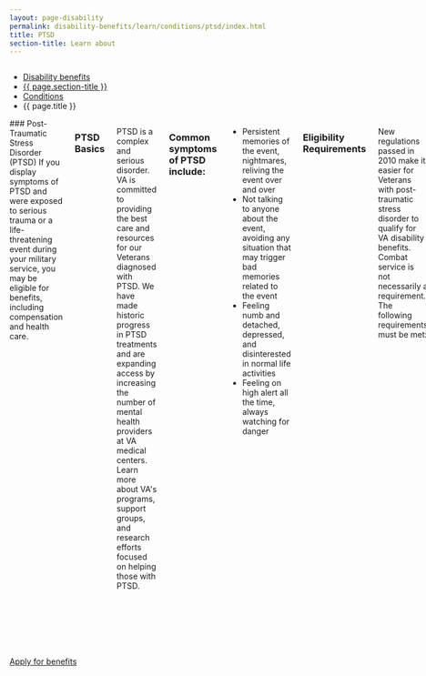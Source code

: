 ```yaml
---
layout: page-disability
permalink: disability-benefits/learn/conditions/ptsd/index.html
title: PTSD
section-title: Learn about
---
```


<div class="splash" markdown="0">
<div class="row" markdown="0">
<div class="small-12 columns" markdown="0">

<ul class="breadcrumbs" role="menubar" aria-label="Primary">
<li class="parent"><a href="{{ site.url }}/disability-benefits/">Disability benefits</a></li>
<li class="parent"><a href="{{ site.url }}/disability-benefits/learn/">{{ page.section-title }}</a></li>
<li class="parent"><a href="{{ site.url }}/disability-benefits/learn/conditions/">Conditions</a></li>
<li class="active">{{ page.title }}</li>
</ul>

</div>
</div>
</div>

<div class="main interior" role="main" markdown="0">
<div class="section one" markdown="0">
<div class="primary" markdown="0">
<div class="row" markdown="0">
<div class="small-12 columns" markdown="1">
### Post-Traumatic Stress Disorder (PTSD)
If you display symptoms of PTSD and were exposed to serious trauma or a life-threatening event during your military service, you may be eligible for benefits, including compensation and health care.  

### PTSD Basics
PTSD is a complex and serious disorder. VA is committed to providing the best care and resources for our Veterans diagnosed with PTSD. We have made historic progress in PTSD treatments and are expanding access by increasing the number of mental health providers at VA medical centers. Learn more about VA's programs, support groups, and research efforts focused on helping those with PTSD.

### Common symptoms of PTSD include:

* Persistent memories of the event, nightmares, reliving the event over and over
* Not talking to anyone about the event, avoiding any situation that may trigger bad memories related to the event
* Feeling numb and detached, depressed, and disinterested in normal life activities
* Feeling on high alert all the time, always watching for danger


### Eligibility Requirements
New regulations passed in 2010 make it easier for Veterans with post-traumatic stress disorder to qualify for VA disability benefits. Combat service is not necessarily a requirement. The following requirements must be met:

* You must have a PTSD diagnosis.
* Your symptoms must be related to a traumatic event (the "stressor").
* A VA psychiatrist or psychologist must confirm that the triggering stressor was enough to cause PTSD.
* The stressor is related either to fear of hostile military or terrorist activity or to military [sexual trauma](http://www.benefits.va.gov/BENEFITS/factsheets/serviceconnected/MST.pdf).
* The stressor is one that is likely to have happened in the locations and circumstances of your service.

If you have any of these [symptoms](http://www.ptsd.va.gov/public/pages/symptoms_of_ptsd.asp), make an appointment with a mental health professional to determine if you are suffering from PTSD. In addition to applying for disability benefits, you can also apply for [VA health care](http://www.nolo.com/legal-encyclopedia/eligibility-va-health-care.html) benefits.

### Source Material

[Post Traumatic Stress Disorder (PTSD)](http://www.va.gov/opa/issues/ptsd.asp)

PTSD is a complex and serious disorder affecting Veterans from every conflict. VA is committed to providing the best care and resources for our Veterans that are diagnosed and deal with PTSD. We have made historic progress in PTSD treatments and are expanding access by increasing the number of mental health providers at VA medical centers. Learn more about VA's programs, support groups, and research aimed to helping those with PTSD.

[PTSD Basics](http://www.ptsd.va.gov/PTSD/public/PTSD-overview/basics/index.asp)

After a trauma or life-threatening event, it is common to have reactions such as upsetting memories of the event, increased jumpiness, or trouble sleeping. If these reactions do not go away or if they get worse, you may have Posttraumatic Stress Disorder (PTSD).

[Where to Get Help for PTSD](http://www.ptsd.va.gov/public/where-to-get-help.asp)

Are you are in crisis? You have options:

* Call 911
* Go to the nearest Emergency Room
* Call the Suicide Prevention Lifeline [1-800-273-8255](tel:1-800-273-8255)
* Contact the Veterans Crisis Line: [1-800-273-8255](tel:1-800-273-8255), press 1 (text 838255) or [Confidential Veterans Chat](http://www.veteranscrisisline.net/ChatTermsOfService.aspx?account=Veterans%20Chat/) with a counselor

*Please note that the National Center for PTSD does not provide direct clinical care or individual referrals. We provide information to help you find local mental health services and information on trauma and PTSD.*

### PTSD Care for Everyone

* [Finding a Therapist](http://www.ptsd.va.gov/public/treatment/therapy-med/finding-a-therapist.asp) Information, phone numbers and websites to help locate care for PTSD.

* [Help for Family and Friends](http://www.ptsd.va.gov/public/family/resources_family_friends.asp) &#124; [Asistencia para Familiares y Amigos](http://www.ptsd.va.gov/public/spanish/help_family_friends_spanish.asp) Learn about resources to help you take care of yourself while supporting someone with PTSD.

### PTSD Care for Veterans, Military, and Families

* See [Help for Veterans with PTSD](http://www.ptsd.va.gov/public/PTSD-overview/reintegration/help-for-veterans-with-ptsd.asp) to learn how to enroll for VA health care and get an assessment.
* All [VA Medical Centers](http://www.ptsd.va.gov/public/PTSD-overview/reintegration/help-for-veterans-with-ptsd.asp) provide PTSD care, as well as many VA clinics.
* Some VA's have programs specializing in PTSD treatment. Use the VA PTSD Program [Locator](http://www.va.gov/directory/guide/ptsd_flsh.asp) to find a PTSD program.
* If you are a war Veteran, find a [Vet Center](http://www.vetcenter.va.gov/) to help with the transition from military to civilian life.
* Call the 24/7 [Veteran Combat Call Center](http://www.vetcenter.va.gov/media/Call-Center-PSA.asp) [**1-877-WAR-VETS**](tel:1-877-927-8387) (1-877-927-8387) to talk to another combat Veteran.
* DoD's Defense Centers of Excellence (DCoE) [24/7 Outreach Center for Psychological Health & Traumatic Brain Injury](http://www.dcoe.mil/Families/Help.aspx) provides information and helps locate resources. 
Call [1-866-966-1020](tel:1-866-966-1020) or email [resources@dcoeoutreach.org](mailto:resources@dcoeoutreach.org)
* [Military OneSource](http://www.militaryonesource.com/) Call 24/7 for counseling and many resources [1-800-342-9647](tel:1-800-342-9647).
* **Need further assistance?** [Get Help with VA PTSD Care, Benefits, or Claims](http://www.ptsd.va.gov/public/treatment/Veterans/get_help_with_va.asp).

Information on this website is presented for educational purposes only. It is not a substitute for informed medical advice or training. Do not use this information to diagnose or treat a mental health problem without consulting a qualified health or mental health care provider.

I also sourced from the following non-VA websites because VA websites were difficult to navigate and find the pertinent information.  I cross-referenced this eligibility requirements from a few different “civilian” websites and they data that I presented seemed consistent.
</div>
</div>
</div>



</div>
<div class="section two" markdown="0">
<div class="action" markdown="0">
<div class="row" markdown="0">
<div class="small-12 medium-10 medium-centered columns" markdown="0">
<a class="button start" href="#">Apply for benefits</a>
</div>
</div>
</div>
</div>
</div>
